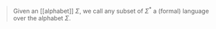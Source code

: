 > Given an [[alphabet]] $\Sigma$, we call any subset of $\Sigma^{*}$ a (formal) language over the alphabet $\Sigma$.
